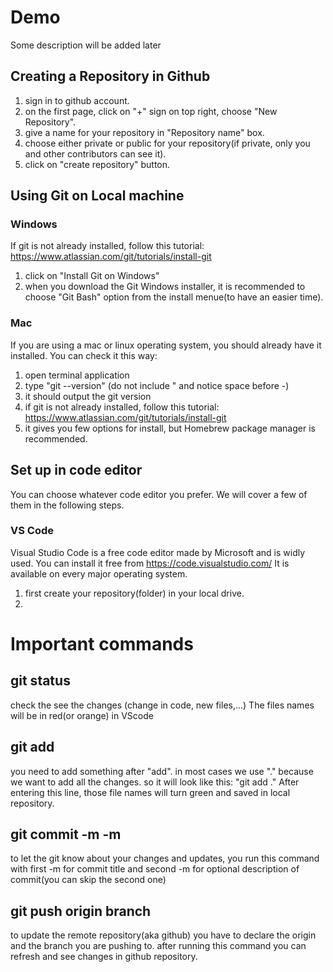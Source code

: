 # Demo
Some description will be added later
## Creating a Repository in Github
1. sign in to github account.
2. on the first page, click on "+" sign on top right, choose "New Repository".
3. give a name for your repository in "Repository name" box.
4. choose either private or public for your repository(if private, only you and other contributors can see it).
5. click on "create repository" button.

## Using Git on Local machine
### Windows
If git is not already installed, follow this tutorial: https://www.atlassian.com/git/tutorials/install-git
1. click on "Install Git on Windows"
2. when you download the Git Windows installer, it is recommended to choose "Git Bash" option from the install menue(to have an easier time).
### Mac
If you are using a mac or linux operating system, you should already have it installed. You can check it this way:
1. open terminal application
2. type "git --version" (do not include " and notice space before -)
3. it should output the git version
4. if git is not already installed, follow this tutorial: https://www.atlassian.com/git/tutorials/install-git
5. it gives you few options for install, but Homebrew package manager is recommended.
## Set up in code editor
You can choose whatever code editor you prefer. We will cover a few of them in the following steps.
### VS Code
Visual Studio Code is a free code editor made by Microsoft and is widly used. You can install it free from https://code.visualstudio.com/
It is available on every major operating system.
1. first create your repository(folder) in your local drive.
2. 
# Important commands 
## git status
check the see the changes (change in code, new files,...)
The files names will be in red(or orange) in VScode
## git add 
you need to add something after "add". in most cases we use "." because we want to add all the changes.
so it will look like this: "git add ."
After entering this line, those file names will turn green and saved in local repository.
## git commit -m -m
to let the git know about your changes and updates, you run this command with first -m for commit title and second -m for optional description of commit(you can skip the second one)
## git push origin branch
to update the remote repository(aka github)
you have to declare the origin and the branch you are pushing to. after running this command you can refresh and see changes in github repository.
